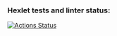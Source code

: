 ### Hexlet tests and linter status:
[![Actions Status](https://github.com/belchanin/frontend-project-46/workflows/hexlet-check/badge.svg)](https://github.com/belchanin/frontend-project-46/actions)